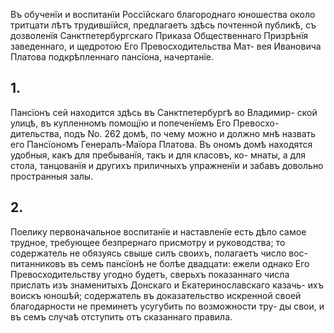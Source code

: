 Въ обученїи и воспитанїи Россїйскаго благороднаго юношества около тритцати лѣтъ трудившїйся, предлагаетъ здѣсь почтенной публикѣ, съ дозволенїя Санктпетербургскаго Приказа Общественнаго Призрѣнїя заведеннаго, и щедротою Его Превосходительства Мат- вея Ивановича Платова подкрѣпленнаго пансїона, начертанїе.
## 1.
Пансїонъ сей находится здѣсь въ Санктпетербургѣ во Владимир- ской улицѣ, въ купленномъ помощїю и попеченїемъ Его Превосхо- дительства, подъ Nо. 262 домѣ, по чему можно и должно мнѣ назвать его Пансїономъ Генералъ-Маїора Платова. Въ ономъ домѣ находятся удобныя, какъ для пребыванїя, такъ и для класовъ, ко- мнаты, а для стола, танцованїя и другихъ приличныхъ упражненїи и забавъ довольно пространныя залы.
## 2.
Поелику первоначальное воспитанїе и наставленїе есть дѣло самое трудное, требующее безпрернаго присмотру и руководства; то содержатель не обязуясь свыше силъ своихъ, полагаетъ число вос- питанниковъ въ семъ пансїонѣ не болѣе двадцати: ежели однако Его Превосходительству угодно будетъ, сверьхъ показаннаго числа прислать изъ знаменитыхъ Донскаго и Екатеринославскаго казачь- ихъ воискъ юношѣй; содержатель въ доказательство искренной своей благодарности не преминетъ усугубить по возможности тру- ды свои, и въ семъ случаѣ отступить отъ сказаннаго правила.
